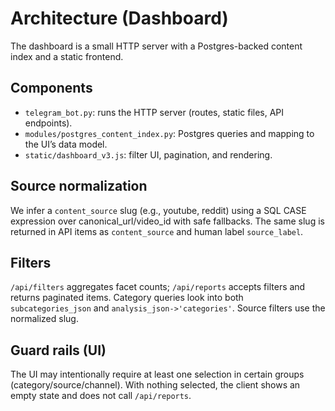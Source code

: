 # Architecture (Dashboard)

The dashboard is a small HTTP server with a Postgres-backed content index and a static frontend.

## Components
- `telegram_bot.py`: runs the HTTP server (routes, static files, API endpoints).
- `modules/postgres_content_index.py`: Postgres queries and mapping to the UI’s data model.
- `static/dashboard_v3.js`: filter UI, pagination, and rendering.

## Source normalization
We infer a `content_source` slug (e.g., youtube, reddit) using a SQL CASE expression over canonical_url/video_id with safe fallbacks. The same slug is returned in API items as `content_source` and human label `source_label`.

## Filters
`/api/filters` aggregates facet counts; `/api/reports` accepts filters and returns paginated items. Category queries look into both `subcategories_json` and `analysis_json->'categories'`. Source filters use the normalized slug.

## Guard rails (UI)
The UI may intentionally require at least one selection in certain groups (category/source/channel). With nothing selected, the client shows an empty state and does not call `/api/reports`.

